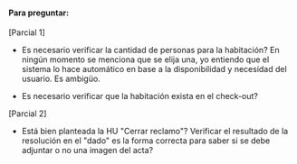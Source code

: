 #### Para preguntar:

[Parcial 1]

- Es necesario verificar la cantidad de personas para la habitación? En ningún momento se menciona que se elija una, yo entiendo que el sistema lo hace automático en base a la disponibilidad y necesidad del usuario. Es ambigüo.

- Es necesario verificar que la habitación exista en el check-out?

[Parcial 2]

- Está bien planteada la HU "Cerrar reclamo"? Verificar el resultado de la resolución en el "dado" es la forma correcta para saber si se debe adjuntar o no una imagen del acta?
